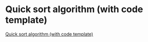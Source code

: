 # Quick sort algorithm (with code template)
[Quick sort algorithm (with code template)](https://aiwithcloud.com/2022/09/19/quick_sort_algorithm_with_code_template/)